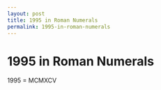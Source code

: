 ```yaml
---
layout: post
title: 1995 in Roman Numerals
permalink: 1995-in-roman-numerals
---
```


# 1995 in Roman Numerals

1995 = MCMXCV
